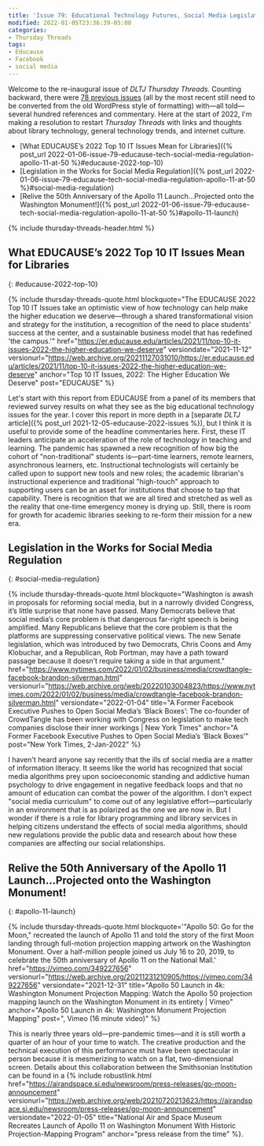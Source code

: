 ```yaml
---
title: 'Issue 79: Educational Technology Futures, Social Media Legislation, Apollo 11 Launch at 50'
modified: 2022-01-05T23:36:39-05:00
categories:
- Thursday Threads
tags:
- Educause
- Facebook
- social media
---
```

Welcome to the re-inaugural issue of _DLTJ Thursday Threads._
Counting backward, there were [78 previous issues](/category/thursday-threads/) (all by the most recent still need to be converted from the old WordPress style of formatting) with—all told—several hundred references and commentary.
Here at the start of 2022, I'm making a resolution to restart _Thursday Threads_ with links and thoughts about library technology, general technology trends, and internet culture.

* [What EDUCAUSE’s 2022 Top 10 IT Issues Mean for Libraries]({% post_url 2022-01-06-issue-79-educause-tech-social-media-regulation-apollo-11-at-50 %}#educause-2022-top-10)
* [Legislation in the Works for Social Media Regulation]({% post_url 2022-01-06-issue-79-educause-tech-social-media-regulation-apollo-11-at-50 %}#social-media-regulation)
* [Relive the 50th Anniversary of the Apollo 11 Launch...Projected onto the Washington Monument!]({% post_url 2022-01-06-issue-79-educause-tech-social-media-regulation-apollo-11-at-50 %}#apollo-11-launch)

{% include thursday-threads-header.html %}

## What EDUCAUSE’s 2022 Top 10 IT Issues Mean for Libraries
{: #educause-2022-top-10}

{% include thursday-threads-quote.html
blockquote="The EDUCAUSE 2022 Top 10 IT Issues take an optimistic view of how technology can help make the higher education we deserve—through a shared transformational vision and strategy for the institution, a recognition of the need to place students’ success at the center, and a sustainable business model that has redefined 'the campus.'"
href="https://er.educause.edu/articles/2021/11/top-10-it-issues-2022-the-higher-education-we-deserve"
versiondate="2021-11-12"
versionurl="https://web.archive.org/20211127031010/https://er.educause.edu/articles/2021/11/top-10-it-issues-2022-the-higher-education-we-deserve"
anchor="Top 10 IT Issues, 2022: The Higher Education We Deserve"
post="EDUCAUSE" %}

Let's start with this report from EDUCAUSE from a panel of its members that reviewed survey results on what they see as the big educational technology issues for the year.
I cover this report in more depth in a [separate _DLTJ_ article]({% post_url 2021-12-05-educause-2022-issues %}), but I think it is useful to provide some of the headline commentaries here.
First, these IT leaders anticipate an acceleration of the role of technology in teaching and learning.
The pandemic has spawned a new recognition of how big the cohort of "non-traditional" students is—part-time learners, remote learners, asynchronous learners, etc.
Instructional technologists will certainly be called upon to support new tools and new roles; the academic librarian's instructional experience and traditional "high-touch" approach to supporting users can be an asset for institutions that choose to tap that capability.
There is recognition that we are all tired and stretched as well as the reality that one-time emergency money is drying up.
Still, there is room for growth for academic libraries seeking to re-form their mission for a new era.

## Legislation in the Works for Social Media Regulation
{: #social-media-regulation}

{% include thursday-threads-quote.html
blockquote="Washington is awash in proposals for reforming social media, but in a narrowly divided Congress, it’s little surprise that none have passed. Many Democrats believe that social media’s core problem is that dangerous far-right speech is being amplified. Many Republicans believe that the core problem is that the platforms are suppressing conservative political views. The new Senate legislation, which was introduced by two Democrats, Chris Coons and Amy Klobuchar, and a Republican, Rob Portman, may have a path toward passage because it doesn’t require taking a side in that argument."
href="https://www.nytimes.com/2022/01/02/business/media/crowdtangle-facebook-brandon-silverman.html"
versionurl="https://web.archive.org/web/20220103004823/https://www.nytimes.com/2022/01/02/business/media/crowdtangle-facebook-brandon-silverman.html"
versiondate="2022-01-04"
title="A Former Facebook Executive Pushes to Open Social Media’s ‘Black Boxes’: The co-founder of CrowdTangle has been working with Congress on legislation to make tech companies disclose their inner workings | New York Times"
anchor="A Former Facebook Executive Pushes to Open Social Media’s ‘Black Boxes’"
post="New York Times, 2-Jan-2022" %}

I haven't heard anyone say recently that the ills of social media are a matter of information literacy.
It seems like the world has recognized that social media algorithms prey upon socioeconomic standing and addictive human psychology to drive engagement in negative feedback loops and that no amount of education can combat the power of the algorithm.
I don't expect "social media curriculum" to come out of any legislative effort—particularly in an environment that is as polarized as the one we are now in.
But I wonder if there is a role for library programming and library services in helping citizens understand the effects of social media algorithms, should new regulations provide the public data and research about how these companies are affecting our social relationships.

## Relive the 50th Anniversary of the Apollo 11 Launch...Projected onto the Washington Monument!
{: #apollo-11-launch}

{% include thursday-threads-quote.html
blockquote='"Apollo 50: Go for the Moon," recreated the launch of Apollo 11 and told the story of the first Moon landing through full-motion projection mapping artwork on the Washington Monument. Over a half-million people joined us July 16 to 20, 2019, to celebrate the 50th anniversary of Apollo 11 on the National Mall.'
href="https://vimeo.com/349227656" 
versionurl="https://web.archive.org/20211231210905/https://vimeo.com/349227656"
versiondate="2021-12-31"
title="Apollo 50 Launch in 4k: Washington Monument Projection Mapping: Watch the Apollo 50 projection mapping launch on the Washington Monument in its entirety | Vimeo"
anchor="Apollo 50 Launch in 4k: Washington Monument Projection Mapping"
post=", Vimeo (16 minute video)" %}

This is nearly three years old—pre-pandemic times—and it is still worth a quarter of an hour of your time to watch.
The creative production and the technical execution of this performance must have been spectacular in person because it is mesmerizing to watch on a flat, two-dimensional screen.
Details about this collaboration between the Smithsonian Institution can be found in a {% include robustlink.html href="https://airandspace.si.edu/newsroom/press-releases/go-moon-announcement" versionurl="https://web.archive.org/web/20210720213623/https://airandspace.si.edu/newsroom/press-releases/go-moon-announcement" versiondate="2022-01-05" title="National Air and Space Museum Recreates Launch of Apollo 11 on Washington Monument With Historic Projection-Mapping Program" anchor="press release from the time" %}.
